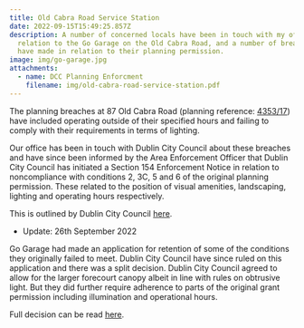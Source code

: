 ```yaml
---
title: Old Cabra Road Service Station
date: 2022-09-15T15:49:25.857Z
description: A number of concerned locals have been in touch with my office in
  relation to the Go Garage on the Old Cabra Road, and a number of breaches they
  have made in relation to their planning permission.
image: img/go-garage.jpg
attachments:
  - name: DCC Planning Enforcment
    filename: img/old-cabra-road-service-station.pdf
---
```

The planning breaches at 87 Old Cabra Road (planning reference: [4353/17](https://www.pleanala.ie/anbordpleanala/media/abp/cases/orders/300/d300958.pdf)) have included operating outside of their specified hours and failing to comply with their requirements in terms of lighting.

Our office has been in touch with Dublin City Council about these breaches and have since been informed by the Area Enforcement Officer that Dublin City Council has initiated a Section 154 Enforcement Notice in relation to noncompliance with conditions 2, 3C, 5 and 6 of the original planning permission. These related to the position of visual amenities, landscaping, lighting and operating hours respectively.

This is outlined by Dublin City Council [here](https://neasahourigan.com/img/old-cabra-road-service-station.pdf).

* Update: 26th September 2022

Go Garage had made an application for retention of some of the conditions they originally failed to meet. Dublin City Council have since ruled on this application and there was a split decision. Dublin City Council agreed to allow for the larger forecourt canopy albeit in line with rules on obtrusive light. But they did further require adherence to parts of the original grant permission including illumination and operational hours.

Full decision can be read [here](https://neasahourigan.com/docs/425505CON3letter_23806.pdf).